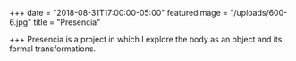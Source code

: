 +++
date = "2018-08-31T17:00:00-05:00"
featuredimage = "/uploads/600-6.jpg"
title = "Presencia"

+++
Presencia is a project in which I explore the body as an object and its formal transformations.